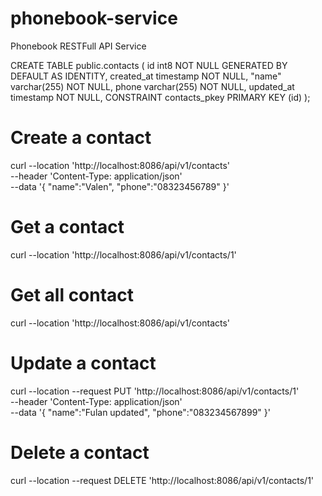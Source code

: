 # phonebook-service
Phonebook RESTFull API Service

CREATE TABLE public.contacts (
id int8 NOT NULL GENERATED BY DEFAULT AS IDENTITY,
created_at timestamp NOT NULL,
"name" varchar(255) NOT NULL,
phone varchar(255) NOT NULL,
updated_at timestamp NOT NULL,
CONSTRAINT contacts_pkey PRIMARY KEY (id)
);

# Create a contact
curl --location 'http://localhost:8086/api/v1/contacts' \
--header 'Content-Type: application/json' \
--data '{
"name":"Valen",
"phone":"08323456789"
}'

# Get a contact
curl --location 'http://localhost:8086/api/v1/contacts/1'

# Get all contact
curl --location 'http://localhost:8086/api/v1/contacts'

# Update a contact
curl --location --request PUT 'http://localhost:8086/api/v1/contacts/1' \
--header 'Content-Type: application/json' \
--data '{
"name":"Fulan updated",
"phone":"083234567899"
}'

# Delete a contact
curl --location --request DELETE 'http://localhost:8086/api/v1/contacts/1'
